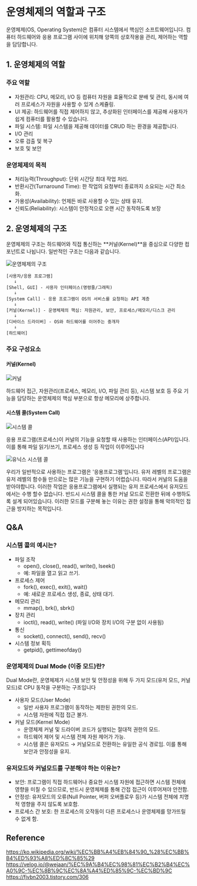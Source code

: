 # 운영체제의 역할과 구조

운영체제(OS, Operating System)은 컴퓨터 시스템에서 핵심인 소프트웨어입니다. 컴퓨터 하드웨어와 응용 프로그램 사이에 위치해 양쪽의 상호작용을 관리, 제어하는 역할을 담당합니다.

## 1. 운영체제의 역할

### 주요 역할
- 자원관리: CPU, 메모리, I/O 등 컴퓨터 자원을 효율적으로 분배 및 관리, 동시에 여러 프로세스가 자원을 사용할 수 있게 스케쥴링.
- UI 제공: 하드웨어를 직접 제어하지 않고, 추상화된 인터페이스를 제공해 사용자가 쉽게 컴퓨터를 활용할 수 있습니다.
- 파일 시스템: 파일 시스템을 제공해 데이터를 CRUD 하는 환경을 제공합니다.
- I/O 관리
- 오류 검출 및 복구
- 보호 및 보안

### 운영체제의 목적
- 처리능력(Throughput): 단위 시간당 최대 작업 처리.
- 반환시간(Turnaround Time): 한 작업의 요청부터 종료까지 소요되는 시간 최소화.
- 가용성(Availability): 언제든 바로 사용할 수 있는 상태 유지.
- 신뢰도(Reliability): 시스템이 안정적으로 오랜 시간 동작하도록 보장

## 2. 운영체제의 구조

운영체제의 구조는 하드웨어와 직접 통신하는 **커널(Kernel)**을 중심으로 다양한 컴포넌트로 나뉩니다. 일반적인 구조는 다음과 같습니다.

![운영체제의 구조](https://velog.velcdn.com/images/wejaan/post/a566f301-59dc-4114-8525-92ce96e34335/image.png)

```text
[사용자/응용 프로그램]
   ↓
[Shell, GUI] - 사용자 인터페이스(명령줄/그래픽)
   ↓
[System Call] - 응용 프로그램이 OS의 서비스를 요청하는 API 계층
   ↓
[커널(Kernel)] - 운영체제의 핵심: 자원관리, 보안, 프로세스/메모리/디스크 관리
   ↓
[디바이스 드라이버] - OS와 하드웨어를 이어주는 중개자
   ↓
[하드웨어]
```
### 주요 구성요소

#### 커널(Kernel)

![커널](https://upload.wikimedia.org/wikipedia/commons/thumb/8/8f/Kernel_Layout.svg/1200px-Kernel_Layout.svg.png)

하드웨어 접근, 자원관리(프로세스, 메모리, I/O, 파일 관리 등), 시스템 보호 등 주요 기능을 담당하는 운영체제의 핵심 부분으로 항상 메모리에 상주합니다.

#### 시스템 콜(System Call)

![시스템 콜](https://img1.daumcdn.net/thumb/R1280x0/?scode=mtistory2&fname=https%3A%2F%2Fblog.kakaocdn.net%2Fdna%2FJXwNG%2Fbtqw787Kgfe%2FAAAAAAAAAAAAAAAAAAAAAL2gZb_0xsZPVx1n4JK7lG3F0PmpSxfVHJ4OmcSBnAAm%2Fimg.png%3Fcredential%3DyqXZFxpELC7KVnFOS48ylbz2pIh7yKj8%26expires%3D1756652399%26allow_ip%3D%26allow_referer%3D%26signature%3DPWdFysUuujq0cOtzVkXiMCcwLfg%253D)

응용 프로그램(프로세스)이 커널의 기능을 요청할 때 사용하는 인터페이스(API)입니다. 이를 통해 파일 읽기/쓰기, 프로세스 생성 등 작업이 이루어집니다

![유닉스 시스템 콜](https://img1.daumcdn.net/thumb/R1280x0/?scode=mtistory2&fname=https%3A%2F%2Fblog.kakaocdn.net%2Fdna%2FcA9in9%2Fbtqw9OAIYdZ%2FAAAAAAAAAAAAAAAAAAAAAAkdd5GqELSXxyTAnrjqxffQ0H2LnBco5OZiQpi05pys%2Fimg.png%3Fcredential%3DyqXZFxpELC7KVnFOS48ylbz2pIh7yKj8%26expires%3D1756652399%26allow_ip%3D%26allow_referer%3D%26signature%3DCSEvw5QW%252FaOf5P4irUwsD3c4Wr4%253D)

우리가 일반적으로 사용하는 프로그램은 '응용프로그램'입니다. 유저 레벨의 프로그램은 유저 레벨의 함수들 만으로는 많은 기능을 구현하기 어렵습니다. 따라서 커널의 도움을 받아야합니다. 이러한 작업은 응용프로그램에서 실행되는 유저 프로세스에서 유저모드에서는 수행 할수 없습니다.
반드시 시스템 콜을 통한 커널 모드로 전환한 뒤에 수행하도록 설계 되어있습니다. 이러한 모드를 구분해 놓는 이유는 권한 설정을 통해 악의적인 접근을 방지하는 목적입니다.

## Q&A

### 시스템 콜의 예시는?

- 파일 조작
  - open(), close(), read(), write(), lseek()
  - 예: 파일을 열고 읽고 쓰기.
- 프로세스 제어
  - fork(), exec(), exit(), wait()
  - 예: 새로운 프로세스 생성, 종료, 상태 대기.
- 메모리 관리
  - mmap(), brk(), sbrk()
- 장치 관리
  - ioctl(), read(), write() (파일 I/O와 장치 I/O의 구분 없이 사용됨)
- 통신
  - socket(), connect(), send(), recv() 
- 시스템 정보 획득
  - getpid(), gettimeofday()

### 운영체제의 Dual Mode (이중 모드)란?
Dual Mode란, 운영체제가 시스템 보안 및 안정성을 위해 두 가지 모드(유저 모드, 커널 모드)로 CPU 동작을 구분하는 구조입니다

- 사용자 모드(User Mode)
  - 일반 사용자 프로그램이 동작하는 제한된 권한의 모드.
  - 시스템 자원에 직접 접근 불가.
- 커널 모드(Kernel Mode)
  - 운영체제 커널 및 드라이버 코드가 실행되는 절대적 권한의 모드.
  - 하드웨어 제어 및 시스템 전체 자원 제어가 가능.
  - 시스템 콜은 유저모드 → 커널모드로 전환하는 유일한 공식 경로임. 이를 통해 보안과 안정성을 유지.

### 유저모드와 커널모드를 구분해야 하는 이유는?

- 보안: 프로그램이 직접 하드웨어나 중요한 시스템 자원에 접근하면 시스템 전체에 영향을 미칠 수 있으므로, 반드시 운영체제를 통해 간접 접근이 이루어져야 안전함.
- 안정성: 유저모드의 오류(Null Pointer, 버퍼 오버플로우 등)가 시스템 전체에 치명적 영향을 주지 않도록 보호함.
- 프로세스 간 보호: 한 프로세스의 오작동이 다른 프로세스나 운영체제를 망가뜨릴 수 없게 함.

## Reference

https://ko.wikipedia.org/wiki/%EC%BB%A4%EB%84%90_%28%EC%BB%B4%ED%93%A8%ED%8C%85%29
https://velog.io/@wejaan/%EC%9A%B4%EC%98%81%EC%B2%B4%EC%A0%9C-%EC%8B%9C%EC%8A%A4%ED%85%9C-%EC%BD%9C
https://fjvbn2003.tistory.com/306